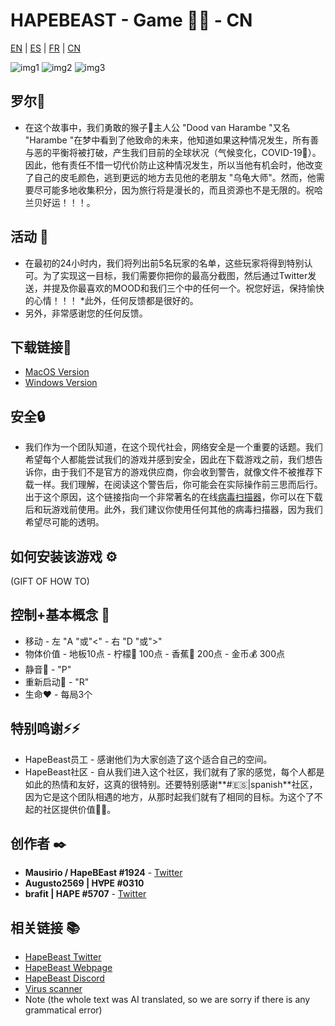 # HAPEBEAST - Game 🍌🍌 - CN
[EN](https://github.com/Brafit2001/HAPEBEAST-GAME/blob/main/README.md) | [ES](https://github.com/Brafit2001/HAPEBEAST-GAME/blob/main/README_translate/README_ES.md) | [FR](https://github.com/Brafit2001/HAPEBEAST-GAME/blob/main/README_translate/README_FR.md) | [CN](https://github.com/Brafit2001/HAPEBEAST-GAME/blob/main/README_translate/README_CN.md)

![img1](https://user-images.githubusercontent.com/46831417/147771228-e88e7df3-4c14-48f1-aadf-bf07ec0fd791.png)
![img2](https://user-images.githubusercontent.com/46831417/147771233-7cfe6709-b7d1-467c-8e8e-60a7dee79aca.png)
![img3](https://user-images.githubusercontent.com/46831417/147771257-eb09fb53-edd9-44dc-a620-2731050a9ddf.png)

## 罗尔🔮
* 在这个故事中，我们勇敢的猴子🦍主人公 "Dood van Harambe "又名 "Harambe "在梦中看到了他致命的未来，他知道如果这种情况发生，所有善与恶的平衡将被打破，产生我们目前的全球状况（气候变化，COVID-19🦠）。因此，他有责任不惜一切代价防止这种情况发生，所以当他有机会时，他改变了自己的皮毛颜色，逃到更远的地方去见他的老朋友 "乌龟大师"。然而，他需要尽可能多地收集积分，因为旅行将是漫长的，而且资源也不是无限的。祝哈兰贝好运！！！。

##  活动 📖
* 在最初的24小时内，我们将列出前5名玩家的名单，这些玩家将得到特别认可。为了实现这一目标，我们需要你把你的最高分截图，然后通过Twitter发送，并提及你最喜欢的MOOD和我们三个中的任何一个。祝您好运，保持愉快的心情！！！ *此外，任何反馈都是很好的。
* 另外，非常感谢您的任何反馈。

## 下载链接🔗
* [MacOS Version](https://google.com)
* [Windows Version](https://drive.google.com/file/d/1m36EkQEB0moMRuGB_m__gYgGgbf-kzLk/view?usp=sharing)

## 安全🔒
* 我们作为一个团队知道，在这个现代社会，网络安全是一个重要的话题。我们希望每个人都能尝试我们的游戏并感到安全，因此在下载游戏之前，我们想告诉你，由于我们不是官方的游戏供应商，你会收到警告，就像文件不被推荐下载一样。我们理解，在阅读这个警告后，你可能会在实际操作前三思而后行。出于这个原因，这个链接指向一个非常著名的在线[病毒扫描器](https://www.virustotal.com/gui/home/upload)，你可以在下载后和玩游戏前使用。此外，我们建议你使用任何其他的病毒扫描器，因为我们希望尽可能的透明。

## 如何安装该游戏 ⚙️
(GIFT OF HOW TO)



## 控制+基本概念 📑
* 移动 - 左 "A "或"<" - 右 "D "或">"
* 物体价值 - 地板10点 - 柠檬🍋 100点 - 香蕉🍌 200点 - 金币💰 300点
* 静音🎵 - "P"
* 重新启动🔄 - "R"
* 生命❤️ - 每局3个

## 特别鸣谢⚡⚡
* HapeBeast员工 - 感谢他们为大家创造了这个适合自己的空间。
* HapeBeast社区 - 自从我们进入这个社区，我们就有了家的感觉，每个人都是如此的热情和友好，这真的很特别。还要特别感谢**#🇪🇸|spanish**社区，因为它是这个团队相遇的地方，从那时起我们就有了相同的目标。为这个了不起的社区提供价值🥇🥇。

## 创作者 ✒️
* **Mausirio / HapeBEast #1924** - [Twitter](https://mobile.twitter.com/Mauricio202003)
* **Augusto2569 | H∀PE #0310**  
* **brafit | HAPE #5707** - [Twitter](https://twitter.com/brafit201?t=GZyvkU5mDVE605O2frVZbA&s=08)

## 相关链接 📚
* [HapeBeast Twitter](https://mobile.twitter.com/hapebeastgang) 
* [HapeBeast Webpage](https://www.hapebeast.com/)
* [HapeBeast Discord](https://discord.com/invite/hypebeast) 
* [Virus scanner](https://www.virustotal.com/gui/home/upload)
* Note (the whole text was AI translated, so we are sorry if there is any grammatical error)
